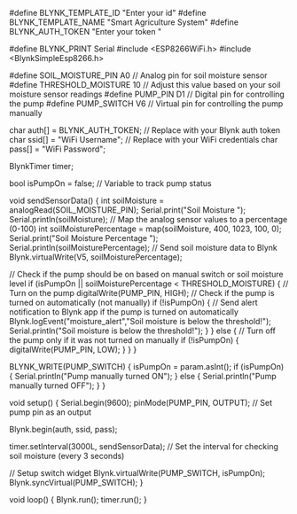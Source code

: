 #define BLYNK_TEMPLATE_ID "Enter your id"
#define BLYNK_TEMPLATE_NAME "Smart Agriculture System"
#define BLYNK_AUTH_TOKEN "Enter your token "

#define BLYNK_PRINT Serial
#include <ESP8266WiFi.h>
#include <BlynkSimpleEsp8266.h> 

#define SOIL_MOISTURE_PIN A0   // Analog pin for soil moisture sensor
#define THRESHOLD_MOISTURE 10 // Adjust this value based on your soil moisture sensor readings
#define PUMP_PIN D1  // Digital pin for controlling the pump
#define PUMP_SWITCH V6  // Virtual pin for controlling the pump manually

char auth[] = BLYNK_AUTH_TOKEN;  // Replace with your Blynk auth token
char ssid[] = "WiFi Username";   // Replace with your WiFi credentials
char pass[] = "WiFi Password";

BlynkTimer timer;

bool isPumpOn = false;  // Variable to track pump status

void sendSensorData()
{
  int soilMoisture = analogRead(SOIL_MOISTURE_PIN);
  Serial.print("Soil Moisture ");
  Serial.println(soilMoisture);
  // Map the analog sensor values to a percentage (0-100)
  int soilMoisturePercentage = map(soilMoisture, 400, 1023, 100, 0);
  Serial.print("Soil Moisture Percentage ");
  Serial.println(soilMoisturePercentage);
  // Send soil moisture data to Blynk
  Blynk.virtualWrite(V5, soilMoisturePercentage);

  // Check if the pump should be on based on manual switch or soil moisture level
  if (isPumpOn || soilMoisturePercentage < THRESHOLD_MOISTURE)
  {
    // Turn on the pump
    digitalWrite(PUMP_PIN, HIGH);
    // Check if the pump is turned on automatically (not manually)
    if (!isPumpOn) {
      // Send alert notification to Blynk app if the pump is turned on automatically
      Blynk.logEvent("moisture_alert","Soil moisture is below the threshold!");
      Serial.println("Soil moisture is below the threshold!");
    }
  }
  else
  {
    // Turn off the pump only if it was not turned on manually
    if (!isPumpOn) {
      digitalWrite(PUMP_PIN, LOW);
    }
  }
}

BLYNK_WRITE(PUMP_SWITCH)
{
  isPumpOn = param.asInt();
  if (isPumpOn) {
    Serial.println("Pump manually turned ON");
  } else {
    Serial.println("Pump manually turned OFF");
  }
}

void setup()
{
  Serial.begin(9600);
  pinMode(PUMP_PIN, OUTPUT); // Set pump pin as an output

  Blynk.begin(auth, ssid, pass);

  timer.setInterval(3000L, sendSensorData); // Set the interval for checking soil moisture (every 3 seconds)

  // Setup switch widget
  Blynk.virtualWrite(PUMP_SWITCH, isPumpOn);
  Blynk.syncVirtual(PUMP_SWITCH);
}

void loop()
{
  Blynk.run();
  timer.run();
}
